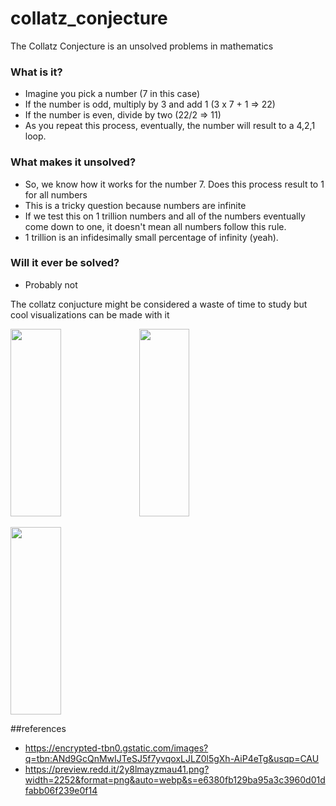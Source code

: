 # collatz_conjecture
The Collatz Conjecture is an unsolved problems in mathematics
### What is it?
- Imagine you pick a number (7 in this case)  
- If the number is odd, multiply by 3 and add 1 (3 x 7 + 1 => 22)  
- If the number is even, divide by two (22/2 => 11)  
- As you repeat this process, eventually, the number will result to a 4,2,1 loop.

### What makes it unsolved?
- So, we know how it works for the number 7. Does this process result to 1 for all numbers
- This is a tricky question because numbers are infinite
- If we test this on 1 trillion numbers and all of the numbers eventually come down to one, it doesn't mean all numbers follow this rule.
- 1 trillion is an infidesimally small percentage of infinity (yeah).

### Will it ever be solved?
- Probably not

The collatz conjucture might be considered a waste of time to study but cool visualizations can be made with it  
<p>
<img src="https://encrypted-tbn0.gstatic.com/images?q=tbn:ANd9GcQnMwIJTeSJ5f7yvqoxLJLZ0l5gXh-AiP4eTg&usqp=CAU" width="40%" height="300px">
<img src="https://preview.redd.it/2y8lmayzmau41.png?width=2252&format=png&auto=webp&s=e6380fb129ba95a3c3960d01dfabb06f239e0f14" width="40%" height="300px">
</p>

<p>
  <img src="https://user-images.githubusercontent.com/88403488/128085147-1e2aae51-bc2d-46b8-9836-1b8f6ccfbbd8.png" width="40%" height="300px">

  </p>


##references
- https://encrypted-tbn0.gstatic.com/images?q=tbn:ANd9GcQnMwIJTeSJ5f7yvqoxLJLZ0l5gXh-AiP4eTg&usqp=CAU
- https://preview.redd.it/2y8lmayzmau41.png?width=2252&format=png&auto=webp&s=e6380fb129ba95a3c3960d01dfabb06f239e0f14

